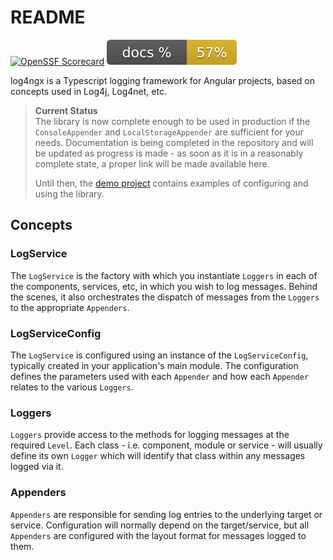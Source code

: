 # README

[![OpenSSF Scorecard](https://api.scorecard.dev/projects/github.com/secondbounce/log4ngx/badge)](https://scorecard.dev/viewer/?uri=github.com/secondbounce/log4ngx)
![Documentation](docs/coverage.svg)

log4ngx is a Typescript logging framework for Angular projects, based on concepts used in Log4j,
Log4net, etc.

> **Current Status**  
> The library is now complete enough to be used in production if the `ConsoleAppender` and
`LocalStorageAppender` are sufficient for your needs. Documentation is being completed in the
repository and will be updated as progress is made - as soon as it is in a reasonably complete
state, a proper link will be made available here.
>
> Until then, the [demo project](tree/main/projects/demo/) contains examples of configuring and
using the library.

## Concepts

### LogService

The `LogService` is the factory with which you instantiate `Loggers` in each of the components,
services, etc, in which you wish to log messages.  Behind the scenes, it also orchestrates the
dispatch of messages from the `Loggers` to the appropriate `Appenders`.

### LogServiceConfig

The `LogService` is configured using an instance of the `LogServiceConfig`, typically created in
your application's main module.  The configuration defines the parameters used with each `Appender`
and how each `Appender` relates to the various `Loggers`.

### Loggers

`Loggers` provide access to the methods for logging messages at the required `Level`.  Each class -
i.e. component, module or service - will usually define its own `Logger` which will identify that
class within any messages logged via it.

### Appenders

`Appenders` are responsible for sending log entries to the underlying target or service.
Configuration will normally depend on the target/service, but all `Appenders` are configured with
the layout format for messages logged to them.
